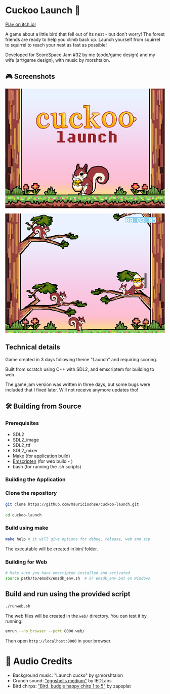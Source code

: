 # Cuckoo Launch 🥚

[Play on itch.io!](https://hiden-mau.itch.io/cuckoo-launch)

A game about a little bird that fell out of its nest - but don't worry! The forest friends are ready to help you climb back up. Launch yourself from squirrel to squirrel to reach your nest as fast as possible!

Developed for ScoreSpace Jam #32 by me (code/game design) and my wife (art/game design), with music by morshtalon.

## 🎮 Screenshots

![Background art](promo-images/background_game.png)

![Gameplay](promo-images/playing.png)

## Technical details

Game created in 3 days following theme "Launch" and requiring scoring.

Built from scratch using C++ with SDL2, and emscriptem for building to web.

The game jam version was written in three days, but some bugs were included that I fixed later. Will not receive anymore updates tho!

## 🛠️ Building from Source

### Prerequisites
- SDL2
- SDL2_image
- SDL2_ttf
- SDL2_mixer
- [Make](https://community.chocolatey.org/packages/make) (for application build)
- [Emscripten](https://emscripten.org/) (for web build - )
- bash (for running the .sh scripts)

### Building the Application

### Clone the repository
```bash 
git clone https://github.com/mauricioohse/cuckoo-launch.git

cd cuckoo-launch
```

### Build using make
```bash 
make help # it will give options for debug, release, web and zip
```

The executable will be created in bin/ folder.

### Building for Web

```bash
# Make sure you have emscripten installed and activated
source path/to/emsdk/emsdk_env.sh  # or emsdk_env.bat on Windows
```
## Build and run using the provided script
```bash
./runweb.sh
```

The web files will be created in the `web/` directory. You can test it by running:

```bash
emrun --no_browser --port 8000 web/
```

Then open `http://localhost:8000` in your browser.

# 🎵 Audio Credits

- Background music: "Launch cucko" by @morshtalon
- Crunch sound: ["eggshells medium"](https://freesound.org/people/IEDLabs/sounds/82318/) by IEDLabs
- Bird chirps: ["Bird, budgie happy chirp 1 to 5"](https://www.zapsplat.com/music/bird-budgie-happy-chirp-5/) by zapsplat
